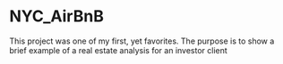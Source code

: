 # NYC_AirBnB
This project was one of my first, yet favorites. The purpose is to show a brief example of a real estate analysis for an investor client
